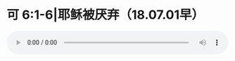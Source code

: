 # 可 6:1-6|耶稣被厌弃（18.07.01早）

<audio style="width: 100%;" preload="false" controls controlslist="nodownload"><source src="//cdn.wechat.edu.pl/audio/mp3/old/26034.mp3" type="audio/mpeg">Your browser does not support the audio element.</audio>


